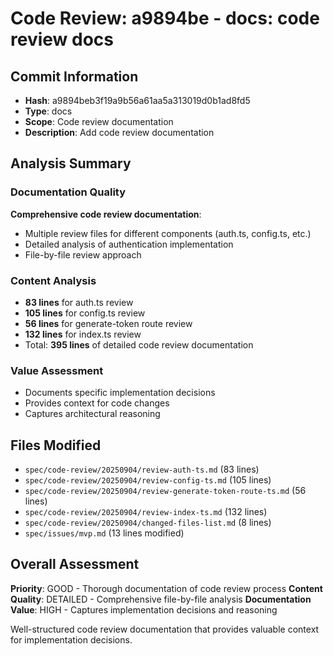 # Code Review: a9894be - docs: code review docs

## Commit Information

- **Hash**: a9894beb3f19a9b56a61aa5a313019d0b1ad8fd5
- **Type**: docs
- **Scope**: Code review documentation
- **Description**: Add code review documentation

## Analysis Summary

### Documentation Quality

**Comprehensive code review documentation**:

- Multiple review files for different components (auth.ts, config.ts, etc.)
- Detailed analysis of authentication implementation
- File-by-file review approach

### Content Analysis

- **83 lines** for auth.ts review
- **105 lines** for config.ts review
- **56 lines** for generate-token route review
- **132 lines** for index.ts review
- Total: **395 lines** of detailed code review documentation

### Value Assessment

- Documents specific implementation decisions
- Provides context for code changes
- Captures architectural reasoning

## Files Modified

- `spec/code-review/20250904/review-auth-ts.md` (83 lines)
- `spec/code-review/20250904/review-config-ts.md` (105 lines)
- `spec/code-review/20250904/review-generate-token-route-ts.md` (56 lines)
- `spec/code-review/20250904/review-index-ts.md` (132 lines)
- `spec/code-review/20250904/changed-files-list.md` (8 lines)
- `spec/issues/mvp.md` (13 lines modified)

## Overall Assessment

**Priority**: GOOD - Thorough documentation of code review process
**Content Quality**: DETAILED - Comprehensive file-by-file analysis
**Documentation Value**: HIGH - Captures implementation decisions and reasoning

Well-structured code review documentation that provides valuable context for implementation decisions.
